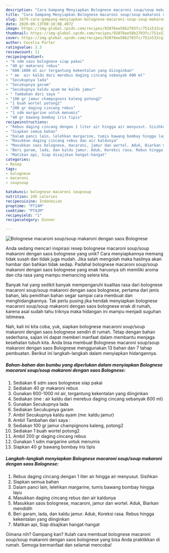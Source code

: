 ```yaml
---
description: "Cara Gampang Menyiapkan Bolognese macaroni soup/soup makaroni dengan saos Bolognese Anti Gagal"
title: "Cara Gampang Menyiapkan Bolognese macaroni soup/soup makaroni dengan saos Bolognese Anti Gagal"
slug: 1679-cara-gampang-menyiapkan-bolognese-macaroni-soup-soup-makaroni-dengan-saos-bolognese-anti-gagal
date: 2020-09-13T00:18:08.497Z
image: https://img-global.cpcdn.com/recipes/92076ee58b2703fc/751x532cq70/bolognese-macaroni-soupsoup-makaroni-dengan-saos-bolognese-foto-resep-utama.jpg
thumbnail: https://img-global.cpcdn.com/recipes/92076ee58b2703fc/751x532cq70/bolognese-macaroni-soupsoup-makaroni-dengan-saos-bolognese-foto-resep-utama.jpg
cover: https://img-global.cpcdn.com/recipes/92076ee58b2703fc/751x532cq70/bolognese-macaroni-soupsoup-makaroni-dengan-saos-bolognese-foto-resep-utama.jpg
author: Cecelia Porter
ratingvalue: 3.3
reviewcount: 11
recipeingredient:
- "6 sdm saos bolognese siap pakai"
- "40 gr makaroni rebus"
- "600-1000 ml air tergantung kekentalan yang diinginkan"
- " me  air kaldu dari merebus daging cincang sebanyak 600 ml"
- "Secukupnya lada"
- "Secukupnya garam"
- "Secukupnya kaldu ayam me kaldu jamur"
- " Tambahan dari saya "
- "100 gr jamur champignons kaleng potong2"
- "1 buah wortel potong2"
- "200 gr daging cincang rebus"
- "1 sdm margarine untuk menumis"
- "40 gr bawang bombay iris tipis"
recipeinstructions:
- "Rebus daging cincang dengan 1 liter air hingga air menyusut. Sisihkan"
- "Siapkan semua bahan"
- "Dalam panci lain, lelehkan margarine, tumis bawang bombay hingga layu"
- "Masukkan daging cincang rebus dan air kaldunya"
- "Masukkan saos bolognese, macaroni, jamur dan wortel. Aduk, Biarkan mendidih"
- "Beri garam, lada, dan kaldu jamur. Aduk, Koreksi rasa. Rebus hingga kekentalan yang diinginkan"
- "Matikan api, Siap disajikan hangat-hangat"
categories:
- Resep
tags:
- bolognese
- macaroni
- soupsoup

katakunci: bolognese macaroni soupsoup 
nutrition: 245 calories
recipecuisine: Indonesian
preptime: "PT14M"
cooktime: "PT42M"
recipeyield: "1"
recipecategory: Dinner

---
```



![Bolognese macaroni soup/soup makaroni dengan saos Bolognese](https://img-global.cpcdn.com/recipes/92076ee58b2703fc/751x532cq70/bolognese-macaroni-soupsoup-makaroni-dengan-saos-bolognese-foto-resep-utama.jpg)

Anda sedang mencari inspirasi resep bolognese macaroni soup/soup makaroni dengan saos bolognese yang unik? Cara menyiapkannya memang tidak susah dan tidak juga mudah. Jika salah mengolah maka hasilnya akan hambar dan bahkan tidak sedap. Padahal bolognese macaroni soup/soup makaroni dengan saos bolognese yang enak harusnya sih memiliki aroma dan cita rasa yang mampu memancing selera kita.



Banyak hal yang sedikit banyak mempengaruhi kualitas rasa dari bolognese macaroni soup/soup makaroni dengan saos bolognese, pertama dari jenis bahan, lalu pemilihan bahan segar sampai cara membuat dan menghidangkannya. Tak perlu pusing jika hendak menyiapkan bolognese macaroni soup/soup makaroni dengan saos bolognese enak di rumah, karena asal sudah tahu triknya maka hidangan ini mampu menjadi suguhan istimewa.


Nah, kali ini kita coba, yuk, siapkan bolognese macaroni soup/soup makaroni dengan saos bolognese sendiri di rumah. Tetap dengan bahan sederhana, sajian ini dapat memberi manfaat dalam membantu menjaga kesehatan tubuh kita. Anda bisa membuat Bolognese macaroni soup/soup makaroni dengan saos Bolognese menggunakan 13 bahan dan 7 tahap pembuatan. Berikut ini langkah-langkah dalam menyiapkan hidangannya.

<!--inarticleads1-->

##### Bahan-bahan dan bumbu yang diperlukan dalam menyiapkan Bolognese macaroni soup/soup makaroni dengan saos Bolognese:

1. Sediakan 6 sdm saos bolognese siap pakai
1. Sediakan 40 gr makaroni rebus
1. Gunakan 600-1000 ml air, tergantung kekentalan yang diinginkan
1. Sediakan  (me : air kaldu dari merebus daging cincang sebanyak 600 ml)
1. Gunakan Secukupnya lada
1. Sediakan Secukupnya garam
1. Ambil Secukupnya kaldu ayam (me: kaldu jamur)
1. Ambil  Tambahan dari saya :
1. Sediakan 100 gr jamur champignons kaleng, potong2
1. Sediakan 1 buah wortel potong2
1. Ambil 200 gr daging cincang rebus
1. Gunakan 1 sdm margarine untuk menumis
1. Siapkan 40 gr bawang bombay iris tipis




<!--inarticleads2-->

##### Langkah-langkah menyiapkan Bolognese macaroni soup/soup makaroni dengan saos Bolognese:

1. Rebus daging cincang dengan 1 liter air hingga air menyusut. Sisihkan
1. Siapkan semua bahan
1. Dalam panci lain, lelehkan margarine, tumis bawang bombay hingga layu
1. Masukkan daging cincang rebus dan air kaldunya
1. Masukkan saos bolognese, macaroni, jamur dan wortel. Aduk, Biarkan mendidih
1. Beri garam, lada, dan kaldu jamur. Aduk, Koreksi rasa. Rebus hingga kekentalan yang diinginkan
1. Matikan api, Siap disajikan hangat-hangat




Gimana nih? Gampang kan? Itulah cara membuat bolognese macaroni soup/soup makaroni dengan saos bolognese yang bisa Anda praktikkan di rumah. Semoga bermanfaat dan selamat mencoba!
